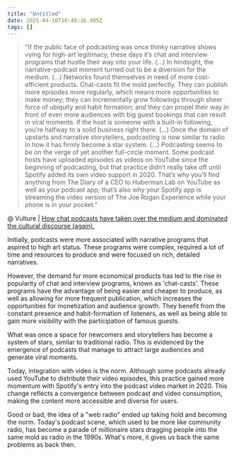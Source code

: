 ```yaml
---
title: "Untitled"
date: 2025-04-16T18:48:16.905Z
tags: []
---
```


> "If the public face of podcasting was once thinky narrative shows vying for high-art legitimacy, these days it’s chat and interview programs that hustle their way into your life. (...) In hindsight, the narrative-podcast moment turned out to be a diversion for the medium. (...) Networks found themselves in need of more cost-efficient products. Chat-casts fit the mold perfectly. They can publish more episodes more regularly, which means more opportunities to make money; they can incrementally grow followings through sheer force of ubiquity and habit formation; and they can propel their way in front of even more audiences with big guest bookings that can result in viral moments. If the host is someone with a built-in following, you’re halfway to a solid business right there. (...) Once the domain of upstarts and narrative storytellers, podcasting is now similar to radio in how it has firmly become a star system. (...) Podcasting seems to be on the verge of yet another full-circle moment. Some podcast hosts have uploaded episodes as videos on YouTube since the beginning of podcasting, but that practice didn’t really take off until Spotify added its own video support in 2020. That’s why you’ll find anything from The Diary of a CEO to Huberman Lab on YouTube as well as your podcast app; that’s also why your Spotify app is streaming the video version of The Joe Rogan Experience while your phone is in your pocket."

@ Vulture | [How chat podcasts have taken over the medium and dominated the cultural discourse (again).](https://www.vulture.com/article/chat-podcasts-boom-call-her-daddy-smartless.html)

Initially, podcasts were more associated with narrative programs that aspired to high art status. These programs were complex, required a lot of time and resources to produce and were focused on rich, detailed narratives.

However, the demand for more economical products has led to the rise in popularity of chat and interview programs, known as 'chat-casts'. These programs have the advantage of being easier and cheaper to produce, as well as allowing for more frequent publication, which increases the opportunities for monetization and audience growth. They benefit from the constant presence and habit-formation of listeners, as well as being able to gain more visibility with the participation of famous guests.

What was once a space for newcomers and storytellers has become a system of stars, similar to traditional radio. This is evidenced by the emergence of podcasts that manage to attract large audiences and generate viral moments.

Today, integration with video is the norm. Although some podcasts already used YouTube to distribute their video episodes, this practice gained more momentum with Spotify's entry into the podcast video market in 2020. This change reflects a convergence between podcast and video consumption, making the content more accessible and diverse for users.

Good or bad, the idea of a "web radio" ended up taking hold and becoming the norm. Today's podcast scene, which used to be more like community radio, has become a parade of millionaire stars dragging people into the same mold as radio in the 1990s. What's more, it gives us back the same problems as back then.